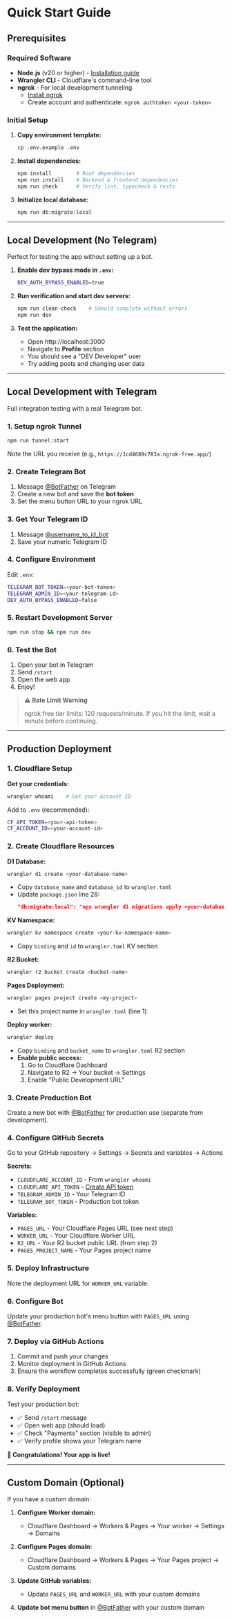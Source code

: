 # Quick Start Guide

## Prerequisites

### Required Software

- **Node.js** (v20 or higher) - [Installation guide](https://nodejs.org/)
- **Wrangler CLI** - Cloudflare's command-line tool
- **ngrok** - For local development tunneling
  - [Install ngrok](https://ngrok.com/download)
  - Create account and authenticate: `ngrok authtoken <your-token>`

### Initial Setup

1. **Copy environment template:**

   ```bash
   cp .env.example .env
   ```

2. **Install dependencies:**

   ```bash
   npm install        # Root dependencies
   npm run install    # Backend & frontend dependencies
   npm run check      # Verify lint, typecheck & tests
   ```

3. **Initialize local database:**
   ```bash
   npm run db:migrate:local
   ```

---

## Local Development (No Telegram)

Perfect for testing the app without setting up a bot.

1. **Enable dev bypass mode in `.env`:**

   ```bash
   DEV_AUTH_BYPASS_ENABLED=true
   ```

2. **Run verification and start dev servers:**

   ```bash
   npm run clean-check    # Should complete without errors
   npm run dev
   ```

3. **Test the application:**
   - Open http://localhost:3000
   - Navigate to **Profile** section
   - You should see a "DEV Developer" user
   - Try adding posts and changing user data

---

## Local Development with Telegram

Full integration testing with a real Telegram bot.

### 1. Setup ngrok Tunnel

```bash
npm run tunnel:start
```

Note the URL you receive (e.g., `https://1cd4689c783a.ngrok-free.app/`)

### 2. Create Telegram Bot

1. Message [@BotFather](https://t.me/botfather) on Telegram
2. Create a new bot and save the **bot token**
3. Set the menu button URL to your ngrok URL

### 3. Get Your Telegram ID

1. Message [@username_to_id_bot](https://t.me/username_to_id_bot)
2. Save your numeric Telegram ID

### 4. Configure Environment

Edit `.env`:

```bash
TELEGRAM_BOT_TOKEN=<your-bot-token>
TELEGRAM_ADMIN_ID=<your-telegram-id>
DEV_AUTH_BYPASS_ENABLED=false
```

### 5. Restart Development Server

```bash
npm run stop && npm run dev
```

### 6. Test the Bot

1. Open your bot in Telegram
2. Send `/start`
3. Open the web app
4. Enjoy!

> **⚠️ Rate Limit Warning**
>
> ngrok free tier limits: 120 requests/minute. If you hit the limit, wait a minute before continuing.

---

## Production Deployment

### 1. Cloudflare Setup

**Get your credentials:**

```bash
wrangler whoami    # Get your Account ID
```

Add to `.env` (recommended):

```bash
CF_API_TOKEN=<your-api-token>
CF_ACCOUNT_ID=<your-account-id>
```

### 2. Create Cloudflare Resources

**D1 Database:**

```bash
wrangler d1 create <your-database-name>
```

- Copy `database_name` and `database_id` to `wrangler.toml`
- Update `package.json` line 28:
  ```json
  "db:migrate:local": "npx wrangler d1 migrations apply <your-database-name> --local"
  ```

**KV Namespace:**

```bash
wrangler kv namespace create <your-kv-namespace-name>
```

- Copy `binding` and `id` to `wrangler.toml` KV section

**R2 Bucket:**

```bash
wrangler r2 bucket create <bucket-name>
```

**Pages Deployment:**

```bash
wrangler pages project create <my-project>
```

- Set this project name in `wrangler.toml` (line 1)

**Deploy worker:**

```bash
wrangler deploy
```

- Copy `binding` and `bucket_name` to `wrangler.toml` R2 section
- **Enable public access:**
  1. Go to Cloudflare Dashboard
  2. Navigate to R2 → Your bucket → Settings
  3. Enable "Public Development URL"

### 3. Create Production Bot

Create a new bot with [@BotFather](https://t.me/botfather) for production use (separate from development).

### 4. Configure GitHub Secrets

Go to your GitHub repository → Settings → Secrets and variables → Actions

**Secrets:**

- `CLOUDFLARE_ACCOUNT_ID` - From `wrangler whoami`
- `CLOUDFLARE_API_TOKEN` - [Create API token](https://dash.cloudflare.com/profile/api-tokens)
- `TELEGRAM_ADMIN_ID` - Your Telegram ID
- `TELEGRAM_BOT_TOKEN` - Production bot token

**Variables:**

- `PAGES_URL` - Your Cloudflare Pages URL (see next step)
- `WORKER_URL` - Your Cloudflare Worker URL
- `R2_URL` - Your R2 bucket public URL (from step 2)
- `PAGES_PROJECT_NAME` - Your Pages project name

### 5. Deploy Infrastructure

Note the deployment URL for `WORKER_URL` variable.

### 6. Configure Bot

Update your production bot's menu button with `PAGES_URL` using [@BotFather](https://t.me/botfather).

### 7. Deploy via GitHub Actions

1. Commit and push your changes
2. Monitor deployment in GitHub Actions
3. Ensure the workflow completes successfully (green checkmark)

### 8. Verify Deployment

Test your production bot:

- ✅ Send `/start` message
- ✅ Open web app (should load)
- ✅ Check "Payments" section (visible to admin)
- ✅ Verify profile shows your Telegram name

**🎉 Congratulations! Your app is live!**

---

## Custom Domain (Optional)

If you have a custom domain:

1. **Configure Worker domain:**
   - Cloudflare Dashboard → Workers & Pages → Your worker → Settings → Domains

2. **Configure Pages domain:**
   - Cloudflare Dashboard → Workers & Pages → Your Pages project → Custom domains

3. **Update GitHub variables:**
   - Update `PAGES_URL` and `WORKER_URL` with your custom domains

4. **Update bot menu button** in [@BotFather](https://t.me/botfather) with your custom domain
